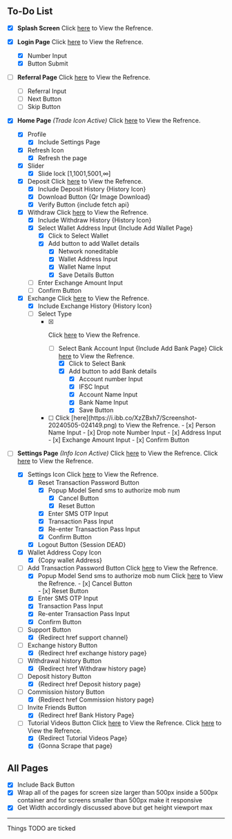 ## To-Do List

- [x] **Splash Screen**
  Click [here](https://i.ibb.co/n34BQMv/Screenshot-20240505-023727.png) to View the Refrence.

- [x] **Login Page**
      Click [here](https://i.ibb.co/7zLd9CY/Screenshot-20240505-023744.png) to View the Refrence.
    - [x] Number Input  
    - [x] Button Submit

- [ ] **Referral Page**
      Click [here](https://i.ibb.co/dtgtbt7/Screenshot-20240505-023831.png) to View the Refrence.
    - [ ] Referral Input  
    - [ ] Next Button  
    - [ ] Skip Button

- [x] **Home Page** *(Trade Icon Active)*
      Click [here](https://i.ibb.co/Jv4wsnL/Screenshot-20240505-023948.png) to View the Refrence.
    - [x] Profile
        - [x] Include Settings Page
    - [x] Refresh Icon  
        - [x] Refresh the page  
    - [x] Slider  
        - [x] Slide lock [1,1001,5001,∞]  
    - [x] Deposit
          Click [here](https://i.ibb.co/DkQvP9C/Screenshot-20240505-031156.png) to View the Refrence.
        - [x] Include Deposit History {History Icon}  
        - [x] Download Button {Qr Image Download}  
        - [x] Verify Button {include fetch api}  
    - [x] Withdraw
          Click [here](https://i.ibb.co/qgxPdJt/Screenshot-20240505-024128.png) to View the Refrence.
        - [x] Include Withdraw History {History Icon}  
        - [x] Select Wallet Address Input {Include Add Wallet Page}  
            - [x] Click to Select Wallet  
            - [x] Add button to add Wallet details  
                - [x] Network noneditable  
                - [x] Wallet Address Input  
                - [x] Wallet Name Input  
                - [x] Save Details Button  
        - [ ] Enter Exchange Amount Input  
        - [ ] Confirm Button  
    - [x] Exchange
          Click [here](https://i.ibb.co/XVTy5tT/Screenshot-20240505-024145.png) to View the Refrence.
        - [x] Include Exchange History {History Icon}  
        - [ ] Select Type  
            - [x] <Bank>
                
                Click [here](https://i.ibb.co/WKRz6pP/Screenshot-20240505-024134.png) to View the Refrence.
                - [ ] Select Bank Account Input {Include Add Bank Page}
                      Click [here](https://i.ibb.co/BKHCCnF/Screenshot-20240505-024517.png) to View the Refrence.
                    - [x] Click to Select Bank  
                    - [x] Add button to add Bank details
                        - [x] Account number Input  
                        - [x] IFSC Input  
                        - [x] Account Name Input  
                        - [x] Bank Name Input  
                        - [x] Save Button  
            - [ ] <Cash>
                  Click [here](https://i.ibb.co/XzZBxh7/Screenshot-20240505-024149.png) to View the Refrence.
                - [x] Person Name Input  
                - [x] Drop note Number Input  
                - [x] Address Input  
                - [x] Exchange Amount Input  
                - [x] Confirm Button

- [ ] **Settings Page** *(Info Icon Active)*
      Click [here](https://i.ibb.co/gM5p5MZ/Screenshot-20240505-023958.png) to View the Refrence.
      Click [here](https://i.ibb.co/xzgH3n3/Screenshot-20240505-024002.png) to View the Refrence.
    - [x] Settings Icon
          Click [here](https://i.ibb.co/zbtNr0H/Screenshot-20240505-024019.png) to View the Refrence.
        - [x] Reset Transaction Password Button
            - [x] Popup Model Send sms to authorize mob num  
                - [x] Cancel Button  
                - [x] Reset Button  
            - [x] Enter SMS OTP Input  
            - [x] Transaction Pass Input  
            - [x] Re-enter Transaction Pass Input  
            - [x] Confirm Button  
        - [x] Logout Button {Session DEAD}  
    - [x] Wallet Address Copy Icon  
        - [x] {Copy wallet Address}  
    - [ ] Add Transaction Password Button
          Click [here](https://i.ibb.co/p3c7yX3/Screenshot-20240505-024029.png) to View the Refrence.
        - [x] Popup Model Send sms to authorize mob num
              Click [here](https://i.ibb.co/3TDtRj0/Screenshot-20240505-024023.png) to View the Refrence.
                - [x] Cancel Button  
                - [x] Reset Button  
        - [x] Enter SMS OTP Input  
        - [x] Transaction Pass Input  
        - [x] Re-enter Transaction Pass Input  
        - [x] Confirm Button  
    - [ ] Support Button  
        - [x] {Redirect href support channel}  
    - [ ] Exchange history Button  
        - [x] {Redirect href exchange history page}  
    - [ ] Withdrawal history Button  
        - [x] {Redirect href Withdraw history page}  
    - [ ] Deposit history Button  
        - [x] {Redirect href Deposit history page}  
    - [ ] Commission history Button  
        - [x] {Redirect href Commission history page}  
    - [ ] Invite Friends Button  
        - [x] {Redirect href Bank History Page}  
    - [ ] Tutorial Videos Button
          Click [here](https://i.ibb.co/v4PY7Mh/Screenshot-20240505-024102.png) to View the Refrence.
          Click [here](https://i.ibb.co/hWLk05s/Screenshot-20240505-024105.png) to View the Refrence.
        - [x] {Redirect Tutorial Videos Page}  
        - [x] {Gonna Scrape that page}

## All Pages  
- [x] Include Back Button  
- [x] Wrap all of the pages for screen size larger than 500px inside a 500px container and for screens smaller than 500px make it responsive  
- [x] Get Width accordingly discussed above but get height viewport max  

---

Things TODO are ticked  
